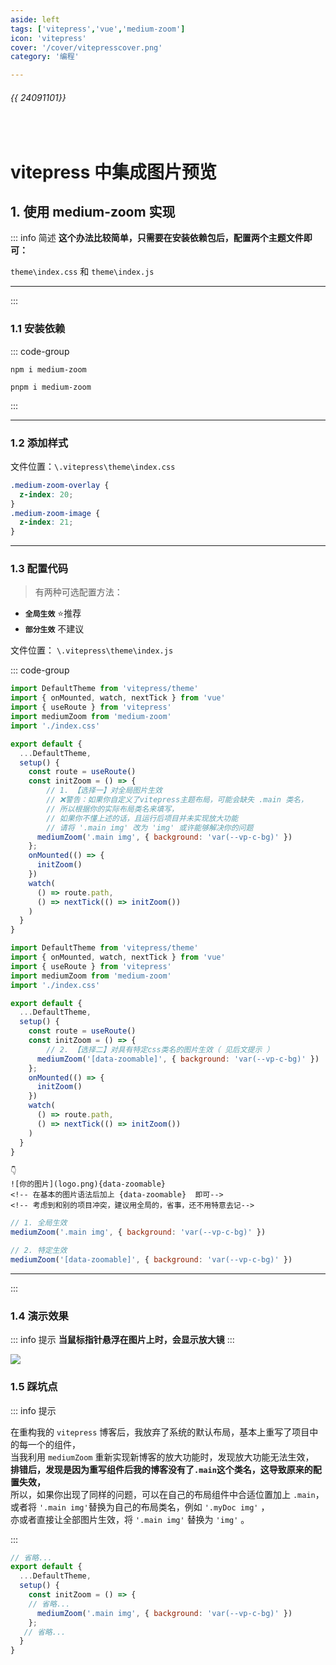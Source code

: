 ```yaml
---
aside: left
tags: ['vitepress','vue','medium-zoom']
icon: 'vitepress'
cover: '/cover/vitepresscover.png'
category: '编程'

---
```


###### {{ 24091101}}
 
<br/>

# vitepress 中集成图片预览



## 1. 使用 medium-zoom 实现

::: info <Badge type='tip'>简述</Badge>
**这个办法比较简单，只需要在安装依赖包后，配置两个主题文件即可：**  

`theme\index.css` 和 `theme\index.js` 

---


<!-- |`维度`|`评分`|
|:---:|:---:|
|**快捷集成**| ❤❤❤❤🤍|
|**实用程度**| ❤❤❤❤🤍|
|**推荐指数**| ❤❤❤❤❤| -->


:::


### 1.1 安装依赖

::: code-group

```shell [npm]
npm i medium-zoom
```

```shell [pnpm]
pnpm i medium-zoom
```

:::


---

### 1.2 添加样式

文件位置：`\.vitepress\theme\index.css`

```css
.medium-zoom-overlay {
  z-index: 20;
}
.medium-zoom-image {
  z-index: 21;
}

```

---

### 1.3 配置代码


> 有两种可选配置方法：

- **`全局生效`** <Badge type='warning'>⭐推荐</Badge> 
- **`部分生效`** <Badge type='danger'>不建议</Badge>




文件位置： `\.vitepress\theme\index.js`


::: code-group

```js [1️⃣ 全局生效]
import DefaultTheme from 'vitepress/theme'
import { onMounted, watch, nextTick } from 'vue'
import { useRoute } from 'vitepress'
import mediumZoom from 'medium-zoom'
import './index.css'

export default {
  ...DefaultTheme,
  setup() {
    const route = useRoute()
    const initZoom = () => {
        // 1. 【选择一】对全局图片生效
        // ❌警告：如果你自定义了vitepress主题布局，可能会缺失 .main 类名，
        // 所以根据你的实际布局类名来填写，
        // 如果你不懂上述的话，且运行后项目并未实现放大功能
        // 请将 '.main img' 改为 'img' 或许能够解决你的问题
      mediumZoom('.main img', { background: 'var(--vp-c-bg)' })
    };
    onMounted(() => {
      initZoom()
    })
    watch(
      () => route.path,
      () => nextTick(() => initZoom())
    )
  }
}
```



```js [2️⃣ 特定生效]
import DefaultTheme from 'vitepress/theme'
import { onMounted, watch, nextTick } from 'vue'
import { useRoute } from 'vitepress'
import mediumZoom from 'medium-zoom'
import './index.css'

export default {
  ...DefaultTheme,
  setup() {
    const route = useRoute()
    const initZoom = () => {
        // 2. 【选择二】对具有特定css类名的图片生效（ 见后文提示 ）
      mediumZoom('[data-zoomable]', { background: 'var(--vp-c-bg)' })
    };
    onMounted(() => {
      initZoom()
    })
    watch(
      () => route.path,
      () => nextTick(() => initZoom())
    )
  }
}
```


```md:line-numbers{2} [特定生效的演示]
👇
![你的图片](logo.png){data-zoomable}
<!-- 在基本的图片语法后加上 {data-zoomable}  即可-->
<!-- 考虑到和别的项目冲突，建议用全局的，省事，还不用特意去记-->
```


```js [快捷更改]
// 1. 全局生效
mediumZoom('.main img', { background: 'var(--vp-c-bg)' })

// 2. 特定生效
mediumZoom('[data-zoomable]', { background: 'var(--vp-c-bg)' })
```
---


:::






### 1.4 演示效果

::: info <Badge type='warning'>提示</Badge>
**当鼠标指针悬浮在图片上时，会显示放大镜**
:::


![](/others/24082801.png)


### 1.5 踩坑点

::: info <Badge type='warning'>提示</Badge>

在重构我的 `vitepress` 博客后，我放弃了系统的默认布局，基本上重写了项目中的每一个的组件，  
当我利用 `mediumZoom` 重新实现新博客的放大功能时，发现放大功能无法生效，  
**排错后，发现是因为重写组件后我的博客没有了`.main`这个类名，这导致原来的配置失效，**   
所以，如果你出现了同样的问题，可以在自己的布局组件中合适位置加上 `.main`，  
或者将 `'.main img'`替换为自己的布局类名，例如 `'.myDoc img'` ，  
亦或者直接让全部图片生效，将 `'.main img'` 替换为 `'img'` 。

:::



```js
// 省略...
export default {
  ...DefaultTheme,
  setup() {
    const initZoom = () => {
    // 省略...
      mediumZoom('.main img', { background: 'var(--vp-c-bg)' })
    };
   // 省略...
  }
}
```